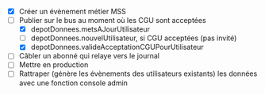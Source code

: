 - [x] Créer un évènement métier MSS
- [ ] Publier sur le bus au moment où les CGU sont acceptées
  - [x] depotDonnees.metsAJourUtilisateur
  - [ ] depotDonnees.nouvelUtilisateur, si CGU acceptées (pas invité)
  - [x] depotDonnees.valideAcceptationCGUPourUtilisateur
- [ ] Câbler un abonné qui relaye vers le journal
- [ ] Mettre en production
- [ ] Rattraper (génère les évènements des utilisateurs existants) les données avec une fonction console admin

